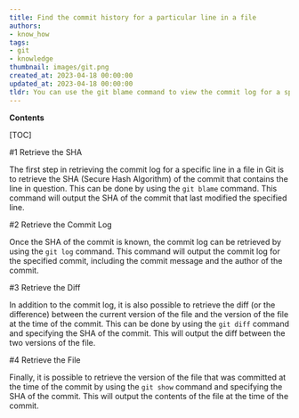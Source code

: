 ```yaml
---
title: Find the commit history for a particular line in a file
authors:
- know_how
tags:
- git
- knowledge
thumbnail: images/git.png
created_at: 2023-04-18 00:00:00
updated_at: 2023-04-18 00:00:00
tldr: You can use the git blame command to view the commit log for a specific line in a file in Git.
---
```


**Contents**

[TOC]

#1 Retrieve the SHA

The first step in retrieving the commit log for a specific line in a file in Git is to retrieve the SHA (Secure Hash Algorithm) of the commit that contains the line in question. This can be done by using the `git blame` command. This command will output the SHA of the commit that last modified the specified line.

#2 Retrieve the Commit Log

Once the SHA of the commit is known, the commit log can be retrieved by using the `git log` command. This command will output the commit log for the specified commit, including the commit message and the author of the commit.

#3 Retrieve the Diff

In addition to the commit log, it is also possible to retrieve the diff (or the difference) between the current version of the file and the version of the file at the time of the commit. This can be done by using the `git diff` command and specifying the SHA of the commit. This will output the diff between the two versions of the file.

#4 Retrieve the File

Finally, it is possible to retrieve the version of the file that was committed at the time of the commit by using the `git show` command and specifying the SHA of the commit. This will output the contents of the file at the time of the commit.
